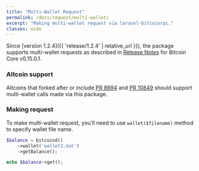```yaml
---
title: "Multi-Wallet Request"
permalink: /docs/request/multi-wallet/
excerpt: "Making multi-wallet request via laravel-bitcoinrpc."
classes: wide
---
```

Since [version 1.2.4]({{ 'release/1.2.4' | relative_url }}), the package supports multi-wallet requests as described in [Release Notes](https://bitcoin.org/en/release/v0.15.0.1#multi-wallet-support) for Bitcoin Core v0.15.0.1.

### Altcoin support
Altcoins that forked after or include [PR 8694](https://github.com/bitcoin/bitcoin/pull/8694/files) and [PR 10849](https://github.com/bitcoin/bitcoin/pull/10849) should support multi-wallet calls made via this package.

### Making request
To make multi-wallet request, you'll need to use `wallet($filename)` method to specify wallet file name.
```php
$balance = bitcoind()
    ->wallet('wallet2.dat')
    ->getBalance();

echo $balance->get();
```
